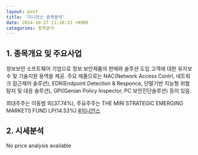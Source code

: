 ```yaml
---
layout: post
title: '지니언스 종목분석'
date: 2024-10-27 21:20:23 +0900
categories: 종목분석
---
```


## 1. 종목개요 및 주요사업

 정보보안 소프트웨어 기업으로 정보 보안제품의 판매와 솔루션 도입 고객에 대한 유지보수 및 기술지원 용역을 제공. 주요 제품으로는 NAC(Network Access Contrl, 네트워크 접근제어 솔루션), EDR(Endpoint Detection & Responce, 단말기반 지능형 위협 탐지 및 대응 솔루션), GPI(Genian Policy Inspector, PC 보안진단솔루션) 등이 있음.

최대주주는 이동범 외(37.74%), 주요주주는 THE MIRI STRATEGIC EMERGING MARKETS FUND LP(14.53%)
[#지니언스](#)

## 2. 시세분석

No price analysis available
